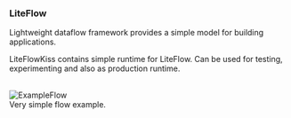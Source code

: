 ### LiteFlow
Lightweight dataflow framework provides a simple model for building applications.

LiteFlowKiss contains simple runtime for LiteFlow.
Can be used for testing, experimenting and also as production runtime. 
<br><br>

![ExampleFlow](../../LiteFlowApi/docs/images/ConvertAddNumbersFlow.png)
<br>
Very simple flow example.
